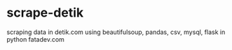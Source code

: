 # scrape-detik
scraping data in detik.com using beautifulsoup, pandas, csv, mysql, flask in python
fatadev.com
